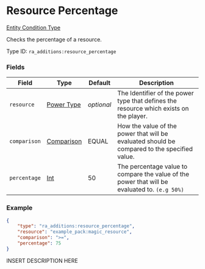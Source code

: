 # Resource Percentage
[Entity Condition Type](../entity_condition_types.md)

Checks the percentage of a resource.

Type ID: `ra_additions:resource_percentage`
### Fields
Field | Type | Default | Description
------|------|---------|-------------
`resource` | [Power Type](../data_types/power_type.md) | _optional_ | The Identifier of the power type that defines the resource which exists on the player.
`comparison` | [Comparison](../data_types/comparison.md) | EQUAL | How the value of the power that will be evaluated should be compared to the specified value.
`percentage` | [Int](../data_types/int.md) | 50 | The percentage value to compare the value of the power that will be evaluated to. `(e.g 50%)`

### Example
```json
{
    "type": "ra_additions:resource_percentage",
    "resource": "example_pack:magic_resource",
    "comparison": ">=",
    "percentage": 75
}```
INSERT DESCRIPTION HERE
